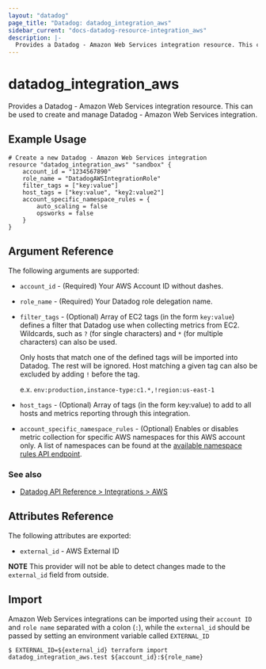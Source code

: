 ```yaml
---
layout: "datadog"
page_title: "Datadog: datadog_integration_aws"
sidebar_current: "docs-datadog-resource-integration_aws"
description: |-
  Provides a Datadog - Amazon Web Services integration resource. This can be used to create and manage the integrations.
---
```


# datadog_integration_aws

Provides a Datadog - Amazon Web Services integration resource. This can be used to create and manage Datadog - Amazon Web Services integration.

## Example Usage

```hcl
# Create a new Datadog - Amazon Web Services integration
resource "datadog_integration_aws" "sandbox" {
    account_id = "1234567890"
    role_name = "DatadogAWSIntegrationRole"
    filter_tags = ["key:value"]
    host_tags = ["key:value", "key2:value2"]
    account_specific_namespace_rules = {
        auto_scaling = false
        opsworks = false
    }
}
```

## Argument Reference

The following arguments are supported:

* `account_id` - (Required) Your AWS Account ID without dashes.
* `role_name` - (Required) Your Datadog role delegation name.
* `filter_tags` - (Optional) Array of EC2 tags (in the form `key:value`) defines a filter that Datadog use when collecting metrics from EC2. Wildcards, such as `?` (for single characters) and `*` (for multiple characters) can also be used.

  Only hosts that match one of the defined tags will be imported into Datadog. The rest will be ignored. Host matching a given tag can also be excluded by adding `!` before the tag.

  e.x. `env:production,instance-type:c1.*,!region:us-east-1`

* `host_tags` - (Optional) Array of tags (in the form key:value) to add to all hosts and metrics reporting through this integration.
* `account_specific_namespace_rules` - (Optional) Enables or disables metric collection for specific AWS namespaces for this AWS account only. A list of namespaces can be found at the [available namespace rules API endpoint](https://docs.datadoghq.com/api/v1/aws-integration/#list-namespace-rules).

### See also
* [Datadog API Reference > Integrations > AWS](https://docs.datadoghq.com/api/v1/aws-integration/)

## Attributes Reference

The following attributes are exported:

* `external_id` - AWS External ID

**NOTE** This provider will not be able to detect changes made to the `external_id` field from outside. 

## Import

Amazon Web Services integrations can be imported using their `account ID` and `role name` separated with a colon (`:`), while the `external_id` should be passed by setting an environment variable called `EXTERNAL_ID`

```
$ EXTERNAL_ID=${external_id} terraform import datadog_integration_aws.test ${account_id}:${role_name}
```
